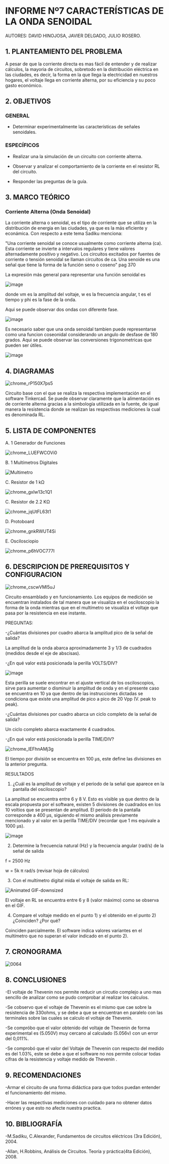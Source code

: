 # INFORME Nº7 CARACTERÍSTICAS DE LA ONDA SENOIDAL 
AUTORES: DAVID HINOJOSA,
         JAVIER DELGADO,
         JULIO ROSERO.

## 1. PLANTEAMIENTO DEL PROBLEMA
A pesar de que la corriente directa es mas fácil de entender y de realizar cálculos, la mayoria de circuitos, sobretodo en la distribución eléctrica en las ciudades, es decir,  la forma en la que llega la electricidad en nuestros hogares, el voltaje llega en corriente alterna, por su eficiencia y su poco gasto económico.

## 2. OBJETIVOS
### GENERAL

- Determinar experimentalmente las características de señales senoidales.

### ESPECÍFICOS

- Realizar una la simulación de un circuito con corriente alterna.

- Observar y analizar el comportamiento de la corriente en el resistor RL del circuito.

- Responder las preguntas de la guía.

## 3. MARCO TEÓRICO 

### Corriente Alterna (Onda Senoidal)

La corriente alterna o senoidal, es el tipo de corriente que se utiliza en la distribución de energia en las ciudades, ya que es la más eficiente y econámica. Con respecto a este tema Sadiku menciona:

"Una corriente senoidal se conoce usualmente como corriente alterna (ca). Esta corriente se invierte a intervalos regulares y tiene valores alternadamente positivo y negativo. Los circuitos excitados por fuentes de corriente o tensión senoidal se llaman circuitos de ca. Una senoide es una señal que tiene la forma de la función seno o coseno" pag 370

La expresión más general para representar una función senoidal es

![image](https://user-images.githubusercontent.com/64505672/90580782-502e3580-e18f-11ea-947c-04ef7b2185bc.png)

donde vm es la amplitud del voltaje, w es la frecuencia angular, t es el tiempo y phi es la fase de la onda.

Aqui se puede observar dos ondas con diferente fase.

![image](https://user-images.githubusercontent.com/64505672/90580911-9b484880-e18f-11ea-9947-a62d8edc38fc.png)
 
 Es necesario saber que una onda senoidal tambien puede representarse como una funcion coseonidal considerando un angulo de desfase de 180 grados.
 Aqui se puede observar las conversiones trigonometricas que pueden ser útiles.
 
 ![image](https://user-images.githubusercontent.com/64505672/90581092-08f47480-e190-11ea-8870-c1b416981f52.png)


## 4. DIAGRAMAS


![chrome_rP150X7ps5](https://user-images.githubusercontent.com/66037763/90582332-0fd0b680-e193-11ea-92eb-9da54c06277f.png)



Circuito base con el que se realiza la respectiva implementación en el software Tinkercad. Se puede observar claramente que la alimentación es de corriente alterna gracias a la simbología utilizada en la fuente, de igual manera la resistencia donde se realizan las respectivas mediciones la cual es denominada RL. 




## 5. LISTA DE COMPONENTES
A. 1 Generador de Funciones


![chrome_LUEFWCOVi0](https://user-images.githubusercontent.com/66037763/90581763-a1d7bf80-e191-11ea-9e2b-1254612c8019.png)



B. 1 Multímetros Digitales

![Multimetro](https://user-images.githubusercontent.com/66037763/86204443-252f4a00-bb2d-11ea-8508-0edf4c96af71.png)


C. Resistor de 1 kΩ


![chrome_gxIw13c1Q1](https://user-images.githubusercontent.com/66037763/86204259-aafec580-bb2c-11ea-9077-c7547372cc76.png)



C. Resistor de 2.2 KΩ



![chrome_jqUtFL63t1](https://user-images.githubusercontent.com/66037763/90581829-d77ca880-e191-11ea-9959-dccbc9f60745.png)



D. Protoboard


![chrome_gnkRWUT4Si](https://user-images.githubusercontent.com/66037763/84236208-e9b8d700-aabc-11ea-9985-2e94ef9d6adb.png)




E. Oscilosciopio



![chrome_p6hVOC777I](https://user-images.githubusercontent.com/66037763/90581876-f2e7b380-e191-11ea-8fed-2af53bdc9daa.png)




## 6. DESCRIPCION DE PREREQUISITOS Y CONFIGURACION


![chrome_cscwVMl5uJ](https://user-images.githubusercontent.com/66037763/90583799-b79bb380-e196-11ea-942b-9e39c3c68db1.png)


Circuito ensamblado y en funcionamiento. Los equipos de medición se encuentran instalados de tal manera que se visualiza en el osciloscopio la forma de la onda mientras que en el multímetro se visualiza el voltaje que pasa por la resistencia en ese instante. 


PREGUNTAS:

-¿Cuántas divisiones por cuadro abarca la amplitud pico de la señal de salida? 

La amplitud de la onda abarca aproximadamente 3 y 1/3 de cuadrados (medidos desde el eje de abscisas).

-¿En qué valor está posicionada la perilla VOLTS/DIV?

![image](https://user-images.githubusercontent.com/66037763/90584790-04808980-e199-11ea-9b35-bb3282caddd8.png)

Esta perilla se suele encontrar en el ajuste vertical de los osciloscopios, sirve para aumentar o disminuir la amplitud de onda y en el presente caso se encuentra en 10 ya que dentro de las instrucciones dictadas se condiciona que existe una amplitud de pico a pico de 20 Vpp (V. peak to peak).


-¿Cuántas divisiones por cuadro abarca un ciclo completo de la señal de salida? 

Un ciclo completo abarca exactamente 4 cuadrados.


-¿En qué valor está posicionada la perilla TIME/DIV?


![chrome_IEFhnAMj3g](https://user-images.githubusercontent.com/66037763/90586259-5ecf1980-e19c-11ea-9d08-ed1190bab00a.png)


El tiempo por división se encuentra en 100 µs, este define las divisiones en la anterior pregunta. 

RESULTADOS

1) ¿Cuál es la amplitud de voltaje y el periodo de la señal que aparece en la pantalla del osciloscopio?

La amplitud se encuentra entre 6 y 8 V. Esto es visible ya que dentro de la escala propuesta por el software, existen 5 divisiones de cuadrados en los 10 voltios que se presentan de amplitud. El periodo de la pantalla corresponde a 400 µs, siguiendo el mismo análisis previamente mencionado y al valor en la perilla TIME/DIV (recordar que 1 ms equivale a 1000 µs).

![image](https://user-images.githubusercontent.com/66037763/90585559-be2c2a00-e19a-11ea-8391-305d84e625bf.png)

2) Determine la frecuencia natural (Hz) y la frecuencia angular (rad/s) de la señal de salida

f = 2500 Hz

w = 5k π rad/s
(revisar hoja de cálculos)

3) Con el multímetro digital mida el voltaje de salida en RL:

![Animated GIF-downsized](https://user-images.githubusercontent.com/66037763/90589450-bf158980-e1a3-11ea-8605-fd17fce8c91f.gif)

El voltaje en RL se encuentra entre 6 y 8 (valor máximo) como se observa en el GIF.

4) Compare el voltaje medido en el punto 1) y el obtenido en el punto 2) ¿Coinciden? ¿Por qué? 

Coinciden parcialmente. El software indica valores variantes en el multímetro que no superan el valor indicado en el punto 2).


## 7. CRONOGRAMA
![0064](https://user-images.githubusercontent.com/66037557/87512435-9ea25e80-c63c-11ea-867b-50dd98a3fd8f.png)

## 8. CONCLUSIONES
-El voltaje de Thevenin nos permite reducir un circutio complejo a uno mas sencillo de analizar como se pudo comprobar al realizar los calculos.

-Se cobservo que el voltaje de Thevenin es el mismo que cae sobre la resistencia de 330ohms, y se debe a que se encuentran en paralelo con las terminales sobre las cuales se calculo el voltaje de Thevenin.

-Se compróbo que el valor obtenido del voltaje de Thevenin de forma experimental es (5.050V) muy cercano al calculado (5.056v)
con un error del 0,011%.

-Se comprobó que el valor del Voltaje de Thevenin con respecto del medido es del 1.03%, este se debe a que el software no nos permite colocar todas cifras de la resistencia y voltaje medido de Thevenin .


## 9. RECOMENDACIONES

-Armar el circuito de una forma didáctica para que todos puedan entender el funcionamiento del mismo.

-Hacer las respectivas mediciones con cuidado para no obtener datos errónes y que esto no afecte nuestra practica.



## 10. BIBLIOGRAFÍA

-M.Sadiku, C.Alexander, Fundamentos de circuitos eléctricos (3ra Edición), 2004.

-Allan, H.Robbins, Análisis de Circuitos. Teoría y práctica(4ta Edición), 2008.
